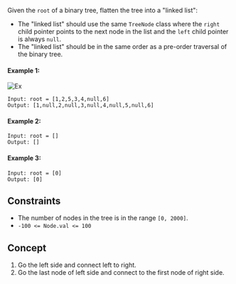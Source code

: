 Given the `root` of a binary tree, flatten the tree into a "linked list":

- The "linked list" should use the same `TreeNode` class where the `right` child pointer points to the next node in the list and the `left` child pointer is always `null`.
- The "linked list" should be in the same order as a pre-order traversal of the binary tree.
 

#### Example 1:
![Ex](https://assets.leetcode.com/uploads/2021/01/14/flaten.jpg)
```plaintext
Input: root = [1,2,5,3,4,null,6]
Output: [1,null,2,null,3,null,4,null,5,null,6]
```
#### Example 2:
```plaintext
Input: root = []
Output: []
```
#### Example 3:
```plaintext
Input: root = [0]
Output: [0]
 ```

## Constraints

- The number of nodes in the tree is in the range `[0, 2000]`.
- `-100 <= Node.val <= 100`

## Concept
1. Go the left side and connect left to right.
2. Go the last node of left side and connect to the first node of right side.
